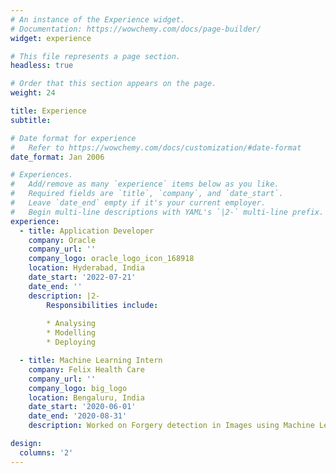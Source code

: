 ```yaml
---
# An instance of the Experience widget.
# Documentation: https://wowchemy.com/docs/page-builder/
widget: experience

# This file represents a page section.
headless: true

# Order that this section appears on the page.
weight: 24

title: Experience
subtitle:

# Date format for experience
#   Refer to https://wowchemy.com/docs/customization/#date-format
date_format: Jan 2006

# Experiences.
#   Add/remove as many `experience` items below as you like.
#   Required fields are `title`, `company`, and `date_start`.
#   Leave `date_end` empty if it's your current employer.
#   Begin multi-line descriptions with YAML's `|2-` multi-line prefix.
experience:
  - title: Application Developer
    company: Oracle 
    company_url: ''
    company_logo: oracle_logo_icon_168918
    location: Hyderabad, India
    date_start: '2022-07-21'
    date_end: ''
    description: |2-
        Responsibilities include:
        
        * Analysing
        * Modelling
        * Deploying

  - title: Machine Learning Intern
    company: Felix Health Care
    company_url: ''
    company_logo: big_logo
    location: Bengaluru, India
    date_start: '2020-06-01'
    date_end: '2020-08-31'
    description: Worked on Forgery detection in Images using Machine Learning

design:
  columns: '2'
---
```

